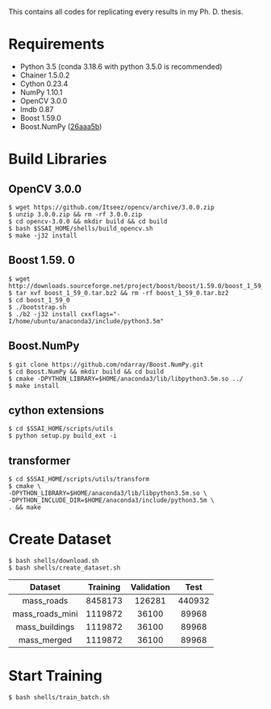 This contains all codes for replicating every results in my Ph. D. thesis.

# Requirements
- Python 3.5 (conda 3.18.6 with python 3.5.0 is recommended)
- Chainer 1.5.0.2
- Cython 0.23.4
- NumPy 1.10.1
- OpenCV 3.0.0
- lmdb 0.87
- Boost 1.59.0
- Boost.NumPy ([26aaa5b](https://github.com/ndarray/Boost.NumPy/tree/26aaa5b62e6170f2ccde179b46f1a49c4011fc9d))

# Build Libraries
## OpenCV 3.0.0

```
$ wget https://github.com/Itseez/opencv/archive/3.0.0.zip
$ unzip 3.0.0.zip && rm -rf 3.0.0.zip
$ cd opencv-3.0.0 && mkdir build && cd build
$ bash $SSAI_HOME/shells/build_opencv.sh
$ make -j32 install
```

## Boost 1.59. 0

```
$ wget http://downloads.sourceforge.net/project/boost/boost/1.59.0/boost_1_59_0.tar.bz2
$ tar xvf boost_1_59_0.tar.bz2 && rm -rf boost_1_59_0.tar.bz2
$ cd boost_1_59_0
$ ./bootstrap.sh
$ ./b2 -j32 install cxxflags="-I/home/ubuntu/anaconda3/include/python3.5m"
```

## Boost.NumPy

```
$ git clone https://github.com/ndarray/Boost.NumPy.git
$ cd Boost.NumPy && mkdir build && cd build
$ cmake -DPYTHON_LIBRARY=$HOME/anaconda3/lib/libpython3.5m.so ../
$ make install
```

## cython extensions

```
$ cd $SSAI_HOME/scripts/utils
$ python setup.py build_ext -i
```

## transformer

```
$ cd $SSAI_HOME/scripts/utils/transform
$ cmake \
-DPYTHON_LIBRARY=$HOME/anaconda3/lib/libpython3.5m.so \
-DPYTHON_INCLUDE_DIR=$HOME/anaconda3/include/python3.5m \
. && make
```

# Create Dataset

```
$ bash shells/download.sh
$ bash shells/create_dataset.sh
```

Dataset         | Training | Validation | Test
:-------------: | :------: | :--------: | :----:
mass_roads      | 8458173  | 126281     | 440932
mass_roads_mini | 1119872  | 36100      | 89968
mass_buildings  | 1119872  | 36100      | 89968
mass_merged     | 1119872  | 36100      | 89968

# Start Training

```
$ bash shells/train_batch.sh
```
